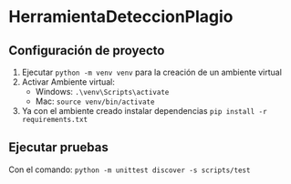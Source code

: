 # HerramientaDeteccionPlagio

## Configuración de proyecto
1. Ejecutar ```python -m venv venv``` para la creación de un ambiente virtual
2. Activar Ambiente virtual:
   - Windows: ```.\venv\Scripts\activate```
   - Mac: ```source venv/bin/activate```
3. Ya con el ambiente creado instalar dependencias ```pip install -r requirements.txt```
   

## Ejecutar pruebas

Con el comando: ```python -m unittest discover -s scripts/test```